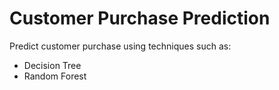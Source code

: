 # Customer Purchase Prediction
Predict customer purchase using techniques such as:
- Decision Tree
- Random Forest